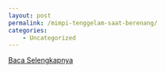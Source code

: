 ```yaml
---
layout: post
permalink: /mimpi-tenggelam-saat-berenang/
categories:
    - Uncategorized
---
```


[Baca Selengkapnya](/09)